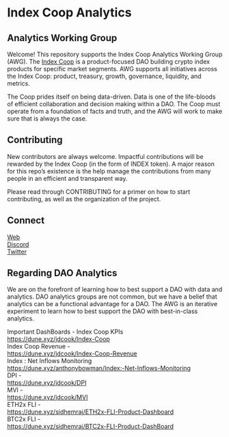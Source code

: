 # Index Coop Analytics

## Analytics Working Group

Welcome! This repository supports the Index Coop Analytics Working Group (AWG). The [Index Coop](https://discord.gg/4XBGHBKxdU) is a product-focused DAO building crypto index products for specific market segments. AWG supports all initiatives across the Index Coop: product, treasury, growth, governance, liquidity, and metrics. 

The Coop prides itself on being data-driven. Data is one of the life-bloods of efficient collaboration and decision making within a DAO. The Coop must operate from a foundation of facts and truth, and the AWG will work to make sure that is always the case.

## Contributing

New contributors are always welcome. Impactful contributions will be rewarded by the Index Coop (in the form of INDEX token). A major reason for this repo’s existence is the help manage the contributions from many people in an efficient and transparent way.

Please read through CONTRIBUTING for a primer on how to start contributing, as well as the organization of the project.

## Connect

[Web](https://www.indexcoop.com/)<br>
[Discord](https://discord.gg/4XBGHBKxdU)<br>
[Twitter](https://twitter.com/indexcoop)<br>

## Regarding DAO Analytics

We are on the forefront of learning how to best support a DAO with data and analytics. DAO analytics groups are not common, but we have a belief that analytics can be a functional advantage for a DAO. The AWG is an iterative experiment to learn how to best support the DAO with best-in-class analytics.

Important DashBoards - 
Index Coop KPIs<br>
https://dune.xyz/jdcook/Index-Coop<br>
Index Coop Revenue - <br>
https://dune.xyz/jdcook/Index-Coop-Revenue<br>
Index : Net Inflows Monitoring<br>
https://dune.xyz/anthonybowman/Index:-Net-Inflows-Monitoring <br>
DPI - <br>
https://dune.xyz/jdcook/DPI<br>
MVI - <br>
https://dune.xyz/jdcook/MVI<br>
ETH2x FLI - <br>
https://dune.xyz/sidhemraj/ETH2x-FLI-Product-Dashboard<br>
BTC2x FLI - <br>
https://dune.xyz/sidhemraj/BTC2x-FLI-Product-DashBoard<br>
